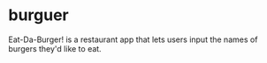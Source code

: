 # burguer
Eat-Da-Burger! is a restaurant app that lets users input the names of burgers they'd like to eat.  

